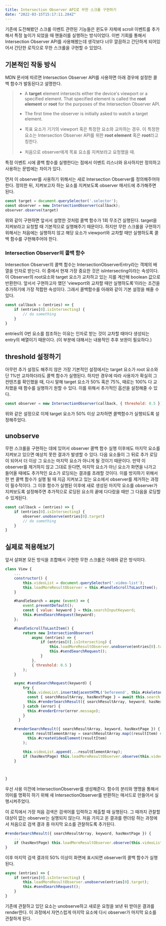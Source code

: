 ```yaml
---
title: Intersection Observer API로 무한 스크롤 구현하기
date: "2022-03-15T15:17:11.284Z"
---
```


기존에 도전해봤던 스크롤 이벤트 관련된 기능들은 윈도우 자체에 scroll 이벤트를 추가해서 특정 높이가 되었을 때 핸들러를 실행하는 방식이었다. 이번 기회를 통해서 Intersection Observer API를 사용해봤는데 생각보다 너무 깔끔하고 간단하게 되어있어서 간단한 로직으로 무한 스크롤을 구현할 수 있었다.

## 기본적인 작동 방식

MDN 문서에 따르면 Intersection Observer API를 사용하면 아래 경우에 설정한 콜백 함수가 발동된다고 설명한다.

> - A **target** element intersects either the device's viewport or a specified element. That specified element is called the **root element** or **root** for the purposes of the Intersection Observer API.
> - The first time the observer is initially asked to watch a target element.
>
> 
>
> - 목표 요소가 기기의 viewport 혹은 특정한 요소와 교차하는 경우. 이 특정한 요소는 Intersection Observer API를 위한 **root element** 혹은 **root**라고 칭한다.
> -  처음으로 observer에게 목표 요소를 지켜보라고 요청했을 때.

특정 이벤트 시에 콜백 함수를 실행한다는 점에서 이벤트 리스너와 유사하지만 정의하고 사용하는 문법에는 차이가 있다.

먼저 이  observer를 사용하기 위해서는 새로 Intersection Observer를 정의해주어야 한다. 정의한 뒤, 지켜보고자 하는 요소를 지켜보도록 observer 매서드에 추가해주면 된다.

```js
const target = document.querySelector('.selector');
const observer = new IntersectionObserver(callback);
observer.observe(target)
```

위와 같이 구현하면 앞서서 설명한 것처럼 콜백 함수가 1회 무조건 실행된다. target을 지켜보라고 요청할 때 기본적으로 실행해주기 때문이다. 하지만 무한 스크롤을 구현하기 위해서는 처음에는 실행하지 않고 해당 요소가 viewport와 교차할 때만 실행하도록 콜백 함수를 구현해주어야 한다.

### Intersection Observer의 콜백 함수

Intersection Observer의 콜백 함수는 IntersectionObserverEntry라는 객체의 배열을 인자로 받는다. 이 중에서 현재 가장 중요한 것은 isIntersecting이라는 속성이다. 이 Observer의 root요소와 target 요소가 교차하고 있는 지를 계산해 boolean 값으로 반환한다. 앞서서 구현하고자 했던 'viewport와 교차할 때만 실행하도록'이라는 조건을 추가하기에 가장 적합한 속성이다. 그래서 콜백함수를 아래와 같이 기본 설정을 해줄 수 있다.

```js
const callback = (entries) => {
    if (entries[0].isIntersecting) {
     	// do something
    }
}
```

entries의 0번 요소를 참조하는 이유는 인자로 받는 것이 교차할 때마다 생성되는 entry의 배열이기 때문이다. (이 부분에 대해서는 내용적인 추후 보완이 필요하다.)

## threshold 설정하기

아무런 추가 설정도 해주지 않은 가장 기본적인 설정에서는 target 요소가 root 요소와 단 1%만 교차하더라도 콜백 함수가 실행된다. 하지만 경우에 따라 사용자가 확실히 그 컨텐츠를 확인했을 때, 다시 말해 target 요소가 50% 혹은 75%, 때로는 100% 다 교차했을 때 함수를 실행하기 원할 수 있다. 이를 위해서 추가적인 옵션을 설정해줄 수 있다.

```js
const observer = new IntersectionObserver(callback, { threshold: 0.5 });
```

위와 같은 설정으로 이제 target 요소가 50% 이상 교차하면 콜백함수가 실행되도록 설정해주었다.

## unobserve

무한 스크롤을 구현하는 데에 있어서 observer 콜백 함수 실행 이후에도 마지막 요소를 지켜보고 있으면 예상치 못한 결과가 발생할 수 있다. 다음 요소들이 그 뒤로 추가 로딩이 되어서 더 이상 그 요소는 마지막 요소가 아니게 될 것이기 때문이다. 만약 이 observer를 제거하지 않고 그대로 둔다면, 마지막 요소가 아닌 요소가 화면을 나가고 들어올 때에도 추가적인 요소가 로딩되는 결과를 초래할 것이다. 이를 방지하기 위해서 한 번 콜백 함수가 실행 될 때 지금 지켜보고 있는 요소에서 observer를 제거하는 과정이 필수적이다. 그 이후 함수가 실행된 이후에 새로 생성된 마지막 요소를 observer가 지켜보도록 설정해주면 추가적으로 로딩된 요소의 끝에 다다랐을 때만 그 다음을 로딩할 수 있게된다.

```js
const callback = (entries) => {
    if (entries[0].isIntersecting) {
    	observer.unobserve(entries[0].target)
     	// do something
    }
}
```

## 실제로 적용해보기

앞서 살펴본 모든 방식을 조합해서 구현한 무한 스크롤은 아래와 같은 방식이다.

```js
class View {
    ...
    constructor() {
        this.videoList = document.querySelector('.video-list');
        this.loadMoreResultObserver = this.#handleScrollToLastItem();
    }

    #handleSearch = async (event) => {
        event.preventDefault();
        const { value: keyword } = this.searchInputKeyword;
        this.#sendSearchRequest(keyword);
    };

    #handleScrollToLastItem() {
        return new IntersectionObserver(
            async (entries) => {
                if (entries[0].isIntersecting) {
                    this.loadMoreResultObserver.unobserve(entries[0].target);
                    this.#sendSearchRequest();
                }
            },
            { threshold: 0.5 }
        );
    }

	async #sendSearchRequest(keyword) {
        try {
          this.videoList.insertAdjacentHTML('beforeend', this.#skeletonTemplate());
          const { searchResultArray, hasNextPage } = await this.search.handleSearchRequest(keyword);
          this.#renderSearchResult({ searchResultArray, keyword, hasNextPage });
        } catch (error) {
          this.#renderError(error.message);
        }
      }

    #renderSearchResult({ searchResultArray, keyword, hasNextPage }) {
        const resultElementArray = searchResultArray.map((resultItem) =>
          this.#createVideoElement(resultItem)
        );

        this.videoList.append(...resultElementArray);
        if (hasNextPage) this.loadMoreResultObserver.observe(this.videoList.lastChild);
    }


    
}
```

우선 사용 이전에 IntersectionObserver를 생성해준다. 함수의 분리와 명명을 통해서 의미를 명확히 하기 위해 새 IntersectionObserver를 반환하는 매서드로 만들어서 실행시켜주었다.

이 로직에서 가장 처음 검색은 검색어를 입력하고 제출할 때 실행된다. 그 때까지 관찰할 대상이 없는 observer는 실행되지 않는다. 처음 가지고 온 결과를 랜더링 하는 과정에서 처음으로 검색 결과 중 마지막 요소를 관찰하도록 추가된다.

```js
#renderSearchResult({ searchResultArray, keyword, hasNextPage }) {
    ...
    if (hasNextPage) this.loadMoreResultObserver.observe(this.videoList.lastChild);
}
```

이후 마지막 검색 결과의 50% 이상이 화면에 표시되면 observer의 콜백 함수가 실행된다.

```js
async (entries) => {
    if (entries[0].isIntersecting) {
        this.loadMoreResultObserver.unobserve(entries[0].target);
        this.#sendSearchRequest();
    }
}
```

기존에 관찰하고 있던 요소는 unobserve하고 새로운 요청을 보낸 뒤 받아온 결과를 render한다. 이 과정에서 자연스럽게 마지막 요소에 다시 observer가 마지막 요소를 관찰하게 된다.